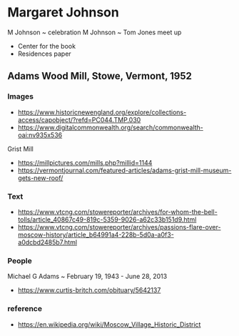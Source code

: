 # Margaret Johnson

M Johnson ~ celebration
M Johnson ~ Tom Jones meet up
* Center for the book
* Residences paper

## Adams Wood Mill, Stowe, Vermont, 1952

### Images

* https://www.historicnewengland.org/explore/collections-access/capobject/?refd=PC044.TMP.030
* https://www.digitalcommonwealth.org/search/commonwealth-oai:nv935x536

Grist Mill

* https://millpictures.com/mills.php?millid=1144
* https://vermontjournal.com/featured-articles/adams-grist-mill-museum-gets-new-roof/


### Text

* https://www.vtcng.com/stowereporter/archives/for-whom-the-bell-tolls/article_40867c49-819c-5359-9026-a62c33b151d9.html
* https://www.vtcng.com/stowereporter/archives/passions-flare-over-moscow-history/article_b64991a4-228b-5d0a-a0f3-a0dcbd2485b7.html


### People

Michael G Adams ~ February 19, 1943 - June 28, 2013
* https://www.curtis-britch.com/obituary/5642137


### reference

* https://en.wikipedia.org/wiki/Moscow_Village_Historic_District